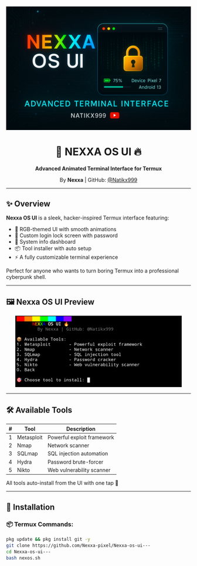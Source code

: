 <p align="center">
  <img src="https://raw.githubusercontent.com/Nexxa-pixel/Nexxa-os-ui---/refs/heads/main/banner.png" alt="Nexxa OS UI Banner"/>
</p>

<h1 align="center">🌈 NEXXA OS UI 🔥</h1>
<p align="center"><b>Advanced Animated Terminal Interface for Termux</b></p>
<p align="center">By <b>Nexxa</b> | GitHub: <a href="https://github.com/Nexxa-pixel">@Natikx999</a></p>

---

## ✨ Overview

**Nexxa OS UI** is a sleek, hacker-inspired Termux interface featuring:

- 🎨 RGB-themed UI with smooth animations  
- 🔐 Custom login lock screen with password  
- 🧠 System info dashboard  
- 📦 Tool installer with auto setup  
- ⚡ A fully customizable terminal experience

Perfect for anyone who wants to turn boring Termux into a professional cyberpunk shell.

---

## 🖼️ Nexxa OS UI Preview

<p align="center">
  <img src="https://raw.githubusercontent.com/Nexxa-pixel/Nexxa-os-ui---/refs/heads/main/Nexxa%20OS%20UI.png" alt="Nexxa OS UI Preview" width="90%">
</p>

---

## 🛠️ Available Tools

| # | Tool       | Description                      |
|---|------------|----------------------------------|
| 1 | Metasploit | Powerful exploit framework       |
| 2 | Nmap       | Network scanner                  |
| 3 | SQLmap     | SQL injection automation         |
| 4 | Hydra      | Password brute-forcer            |
| 5 | Nikto      | Web vulnerability scanner        |

All tools auto-install from the UI with one tap 🚀

---

## 🚀 Installation

### 📦 Termux Commands:
```bash
pkg update && pkg install git -y
git clone https://github.com/Nexxa-pixel/Nexxa-os-ui---
cd Nexxa-os-ui---
bash nexos.sh
